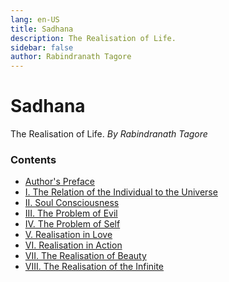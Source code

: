 ```yaml
---
lang: en-US
title: Sadhana
description: The Realisation of Life.
sidebar: false
author: Rabindranath Tagore
---
```


# Sadhana
The Realisation of Life.
*By Rabindranath Tagore*

### Contents
- [Author's Preface](./Author's%20Preface.md)
- [I. The Relation of the Individual to the Universe](./I.md)
- [II. Soul Consciousness](./II.md)
- [III. The Problem of Evil](./III.md)
- [IV. The Problem of Self](./IV.md)
- [V. Realisation in Love](./V.md)
- [VI. Realisation in Action](./VI.md)
- [VII. The Realisation of Beauty](./VII.md)
- [VIII. The Realisation of the Infinite](./VIII.md)
